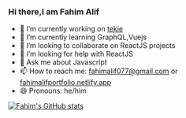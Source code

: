 ### Hi there,I am Fahim Alif
<!--

**Fahimkhan9/Fahimkhan9** is a ✨ _special_ ✨ repository because its `README.md` (this file) appears on your GitHub profile.
-->


- 🔭 I’m currently working on [tekie](https://www.tekie.in/)
- 🌱 I’m currently learning GraphQL,Vuejs
- 👯 I’m looking to collaborate on ReactJS projects
- 🤔 I’m looking for help with ReactJS
- 💬 Ask me about Javascript
- 📫 How to reach me: fahimalif077@gmail.com or [fahimalifportfolio.netlify.app](https://fahimalifportfolio.netlify.app)
- 😄 Pronouns: he/him

[![Fahim's GitHub stats](https://github-readme-stats.vercel.app/api?username=Fahimkhan9)](https://github.com/anuraghazra/github-readme-stats)

